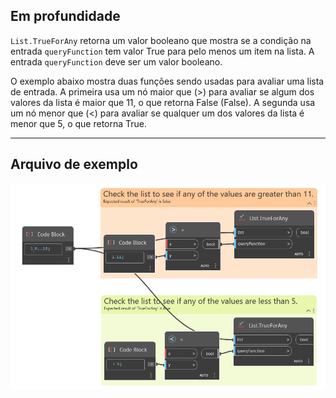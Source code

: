 ## Em profundidade
`List.TrueForAny` retorna um valor booleano que mostra se a condição na entrada `queryFunction` tem valor True para pelo menos um item na lista. A entrada `queryFunction` deve ser um valor booleano.

O exemplo abaixo mostra duas funções sendo usadas para avaliar uma lista de entrada. A primeira usa um nó maior que (>) para avaliar se algum dos valores da lista é maior que 11, o que retorna False (False). A segunda usa um nó menor que (<) para avaliar se qualquer um dos valores da lista é menor que 5, o que retorna True.
___
## Arquivo de exemplo

![List.TrueForAny](./List.TrueForAny_img.jpg)
